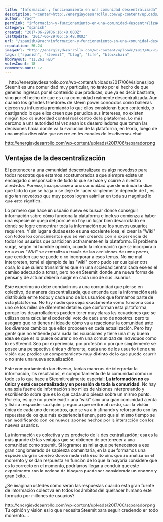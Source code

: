 ```yaml
---
title: "Información y funcionamiento en una comunidad descentralizada"
description: "<center>http://energiaydesarrollo.com/wp-content/uploads/2017/06/visiones.jpg</center> Steemit es una comunidad muy particular, no tanto por el hecho ..."
author: "rach"
permlink: "informacion-y-funcionamiento-en-una-comunidad-descentralizada"
category: "spanish"
created: "2017-06-29T06:16:48.000Z"
lastUpdate: "2017-06-29T06:16:48.000Z"
url: "/spanish/@rach/informacion-y-funcionamiento-en-una-comunidad-descentralizada"
reputation: 56.24
imageUrl: "http://energiaydesarrollo.com/wp-content/uploads/2017/06/visiones.jpg"
tags: ["spanish", "steemit", "blog", "life", "blockchain"]
hbdPayout: "11.261 HBD"
votesCount: 78
commentsCount: 12
---
```


<center>http://energiaydesarrollo.com/wp-content/uploads/2017/06/visiones.jpg</center>
Steemit es una comunidad muy particular, no tanto por el hecho de que generas ingresos por el contenido que produces, que ya es decir bastante, sino por el hecho de que es una comunidad realmente descentralizada. Aun cuando los grandes tenedores de steem power conocidos como ballenas ejercen su influencia premiando lo que ellos consideran buen contenido, o castigando lo que ellos creen que perjudica sus intereses,  no existen ningún tipo de autoridad central real dentro de la plataforma. Lo más cercano a una autoridad tal vez sean los desarrolladores que toman las decisiones hacia donde va la evolución de la plataforma, en teoría,  luego de una amplia discusión que ocurre en los canales de los diversos chat.

http://energiaydesarrollo.com/wp-content/uploads/2017/06/separador.png
## Ventajas de la descentralización
El pertenecer a una comunidad descentralizada es algo novedoso para todos nosotros que estamos acostumbrados a que siempre existe un encargado o responsable de todo lo que se hace y ocurre a nuestro alrededor. Por eso, incorporarse a una comunidad que de entrada te dice que todo lo que se haga o se deje de hacer simplemente depende de ti, es algo tan novedoso que muy pocos logran asimilar en toda su magnitud lo que esto significa.

Lo primero que hace un usuario nuevo es buscar donde conseguir información sobre cómo funciona la plataforma e incluso comienza a haber una especie de queja del porqué no hay un lugar bien desarrollado en donde se logre concentrar toda la información que los nuevos usuarios requieren. Y sin lugar a dudas esto es una excelente idea, el crear la "Wiki" con todos los conocimientos que se van creando con la experiencia de todos los usuarios que participan activamente en la plataforma. El problema surge, según mi humilde opinión, cuando la información que se incorpora o no a esas "Wiki" se centraliza a través de las decisiones de unos pocos, que deciden que se puede o no incorporar a esos temas. No me mal interpreten, tomé el ejemplo de las "wiki" como pudo ser cualquier otra cosa, lo que quiero transmitir es que en una sociedad centralizada ese es el camino adecuado a tomar, pero no en Steemit, donde una nueva forma de pensar y de actuar debería surgir en cada uno de sus usuarios. 

Este experimento debe conducirnos a una comunidad que piense en colectivo, de manera descentralizada, que entienda que la información está distribuida entre todos y cada uno de los usuarios que formamos parte de esta plataforma. No hay nadie que sepa exactamente como funciona cada uno de los miles de diferentes detalles que conforman esta plataforma, porque los desarrolladores pueden tener muy claras las ecuaciones que se utilizan para calcular el poder del voto de cada uno de nosotros, pero te aseguro que no tienen ni idea de cómo va a reaccionar la comunidad ante los diversos cambios que ellos proponen en cada actualización. Pero hay gente que no entiende para nada las ecuaciones y tiene una muy buena idea de que es lo puede ocurrir o no en una comunidad de individuos como lo es Steemit. Sea por experiencia, por profesión o por que simplemente se posee una perspectiva única y diferente, cada uno de los usuario tiene una visión que predice un comportamiento muy distinto de lo que puede ocurrir o no ante una nueva actualización.

Este comportamiento tan diverso, tantas maneras de interpretar la información, los resultados, el comportamiento de la comunidad como un todo es lo que hace a Steemit realmente especial: **La información no es única y está descentralizada y en posesión de toda la comunidad**. No hay una sola fuente de información sino miles de visiones interpretando y escribiendo sobre qué es lo que cada uno piensa sobre un mismo punto. Por ello, es que no puede existir una "wiki" sino una gran comunidad atenta y lista a responder cualquier pregunta que se tire al ruedo, con la visión única de cada uno de nosotros, que se va a ir  afinando y reforzando con las repuestas de los que más experiencia tienen, pero que al mismo tiempo se van modificando con los nuevos aportes hechos por la interacción con los nuevos usuarios. 

La información es colectiva y es producto de la des centralización; esa es la más grande de las ventajas que se obtienen de pertenecer a una comunidad como steemit. Si logramos asimilar que pertenecemos a ese gran conglomerado de sapienza comunitaria, en la que formamos una especie de gran cerebro donde nada está escrito sino que se analiza en el momento y se dan respuesta en función de lo que la mayoría considere que es lo correcto en el momento, podríamos llegar a concluir que este experimento con la cadena de bloques puede ser considerado un enorme y gran éxito... 

¿Se imaginan ustedes cómo serán las respuestas cuando esta gran fuente de información colectiva en todos los ámbitos del quehacer humano este formado por millones de usuarios?

http://energiaydesarrollo.com/wp-content/uploads/2017/06/separador.png
Tu opinión y visión es lo que necesita Steemit para seguir creciendo en todo momento....